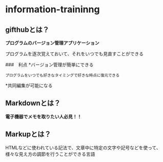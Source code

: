 # information-traininng

## gifthubとは？

**プログラムのバージョン管理アプリケーション**

プログラムを逐次覚えておいて、それをいつでも見直すことができる

###　利点
*バージョン管理が簡単にできる

    プログラムをいつでも好きなタイミングで好きな時点に復元できる

*共同編集が可能になる


## Markdownとは？

**電子機器でメモを取りたい人必見！！**


## Markupとは？
HTMLなどに使われている記法で、文章中に特定の文字や記号などを使って、様々な見え方の調節を行うことができる言語
